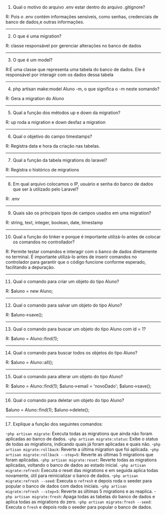 
1. Qual o motivo do arquivo .env estar dentro do arquivo .gitignore? 

R: Pois o .env contém informações sensíveis, como senhas, credenciais de banco de dados,e outras informações.

----

2. O que é uma migration? 

R: classe responsável por gerenciar alterações no banco de dados

----

3. O que é um model? 

R:É uma classe que representa uma tabela do banco de dados. Ele é responsável por interagir com os dados dessa tabela

----

4. php artisan make:model Aluno -m, o que significa o -m neste somando? 

R: Gera a migration do Aluno

----

5. Qual a função dos métodos up e down da migration? 

R: up roda a migration e down desfaz a migration  

----

6. Qual o objetivo do campo timestamps? 

R: Registra data e hora da criação nas tabelas.

----

7. Qual a função da tabela migrations do laravel? 

R: Registra o histórico de migrations

----
8. Em qual arquivo colocamos o IP, usuário e senha do banco de dados que ser ́a utilizado pelo Laravel? 

R: .env

----
9. Quais são os principais tipos de campos usados em uma migration? 

R: string, text, integer, boolean, date, timestamp

----
10. Qual a função do tinker e porque é importante utilizá-lo antes de colocar os comandos no controllador? 

R: Permite testar comandos e interagir com o banco de dados diretamente no terminal. É importante utilizá-lo antes de inserir comandos no controlador para garantir que o código funcione conforme esperado, facilitando a depuração.

----

11. Qual o comando para criar um objeto do tipo Aluno? 

R: $aluno = new Aluno;


----
12. Qual o comando para salvar um objeto do tipo Aluno? 

R: $aluno->save();

----
13. Qual o comando para buscar um objeto do tipo Aluno com id = 1? 

R: $aluno = Aluno::find(1);

----
14. Qual o comando para buscar todos os objetos do tipo Aluno? 

R: $aluno = Aluno::all();

----
15. Qual o comando para alterar um objeto do tipo Aluno? 

R: $aluno = Aluno::find(1);
$aluno->email = 'novoDado';
$aluno->save();

----
16. Qual o comando para deletar um objeto do tipo Aluno? 

$aluno = Aluno::find(1);
$aluno->delete();

----
17. Explique a função dos seguintes comandos: 

-`php artisan migrate`: Executa todas as migrations que ainda não foram aplicadas ao banco de dados.
-`php artisan migrate:status`: Exibe o status de todas as migrations, indicando quais já foram aplicadas e quais não.
-`php artisan migrate:rollback`: Reverte a última migration que foi aplicada.
-`php artisan migrate:rollback --step=5`: Reverte as últimas 5 migrations que foram aplicadas.
-`php artisan migrate:reset`: Reverte todas as migrations aplicadas, voltando o banco de dados ao estado inicial.
-`php artisan migrate:refresh`: Executa o reset das migrations e em seguida aplica todas novamente, útil para reinicializar o banco de dados.
-`php artisan migrate:refresh --seed`: Executa o `refresh` e depois roda o seeder para popular o banco de dados com dados iniciais.
-`php artisan migrate:refresh --step=5`: Reverte as últimas 5 migrations e as reaplica.
-`php artisan migrate:fresh`: Apaga todas as tabelas do banco de dados e aplica todas as migrations do zero.
-`php artisan migrate:fresh --seed`: Executa o `fresh` e depois roda o seeder para popular o banco de dados.

